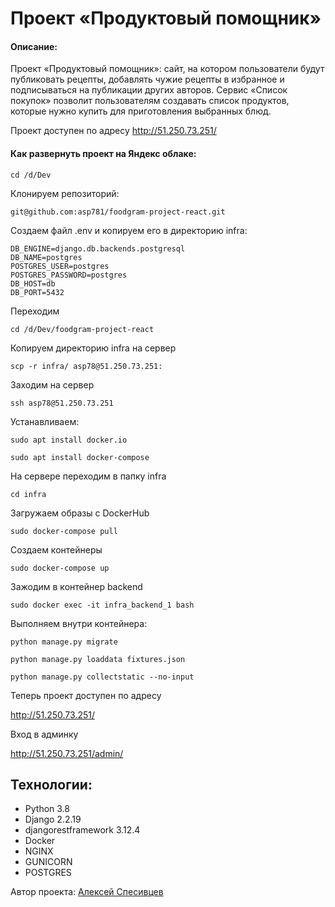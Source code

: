 # Проект «Продуктовый помощник»
#### Описание:
Проект «Продуктовый помощник»: сайт, на котором пользователи будут публиковать рецепты, добавлять чужие рецепты в избранное и подписываться на публикации других авторов. Сервис «Список покупок» позволит пользователям создавать список продуктов, которые нужно купить для приготовления выбранных блюд.

Проект доступен по адресу http://51.250.73.251/

####  Как развернуть проект на Яндекс облаке:
```
cd /d/Dev
```
Клонируем репозиторий:
```
git@github.com:asp781/foodgram-project-react.git
```
Создаем файл .env и копируем его в директорию infra:
```
DB_ENGINE=django.db.backends.postgresql
DB_NAME=postgres
POSTGRES_USER=postgres
POSTGRES_PASSWORD=postgres
DB_HOST=db
DB_PORT=5432
```
Переходим
```
cd /d/Dev/foodgram-project-react
```
Копируем директорию infra на сервер
```
scp -r infra/ asp78@51.250.73.251:
```

Заходим на сервер
```
ssh asp78@51.250.73.251
```
Устанавливаем:
```
sudo apt install docker.io
```
```
sudo apt install docker-compose
```
На сервере переходим в папку infra
```
cd infra
```
Загружаем образы с DockerHub
```
sudo docker-compose pull
```
Создаем контейнеры
```
sudo docker-compose up
```
Зажодим в контейнер backend
```
sudo docker exec -it infra_backend_1 bash
```
Выполняем внутри контейнера:
```
python manage.py migrate
```
```
python manage.py loaddata fixtures.json
```
```
python manage.py collectstatic --no-input
```
Теперь проект доступен по адресу

http://51.250.73.251/

Вход в админку

http://51.250.73.251/admin/

## Технологии:
- Python 3.8
- Django 2.2.19
- djangorestframework 3.12.4
- Docker
- NGINX
- GUNICORN
- POSTGRES

Автор проекта: [Алексей Спесивцев](https://github.com/asp781/)
